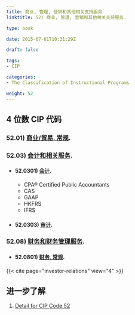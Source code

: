 ```yaml
---
title: 商业, 管理, 营销和其他相关支持服务
linktitle: 52) 商业, 管理, 营销和其他相关支持服务.

type: book

date: 2015-07-01T10:31:29Z

draft: false

tags:
- CIP

categories:
- The Classification of Instructional Programs

weight: 52
---
```


## 4 位数 CIP 代码

### 52.01) [商业/贸易, 常规](https://nces.ed.gov/ipeds/cipcode/cipdetail.aspx?y=56&cip=52.01).

### 52.03) [会计和相关服务](https://nces.ed.gov/ipeds/cipcode/cipdetail.aspx?y=56&cip=52.03). 

- #### 52.0301) [会计](https://nces.ed.gov/ipeds/cipcode/cipdetail.aspx?y=56&cip=52.0301).
    - CPA® Certified Public Accountants
    - CAS
    - GAAP
    - HKFRS
    - IFRS

- #### 52.0303) [审计](https://nces.ed.gov/ipeds/cipcode/cipdetail.aspx?y=56&cip=52.0303).

### 52.08) [财务和财务管理服务](https://nces.ed.gov/ipeds/cipcode/cipdetail.aspx?y=56&cip=52.08).

- #### 52.0801) [财务, 常规](https://nces.ed.gov/ipeds/cipcode/cipdetail.aspx?y=56&cip=52.0801).

{{< cite page="investor-relations" view="4" >}} 

## 进一步了解

1. [Detail for CIP Code 52](https://nces.ed.gov/ipeds/cipcode/cipdetail.aspx?y=56&cip=52)